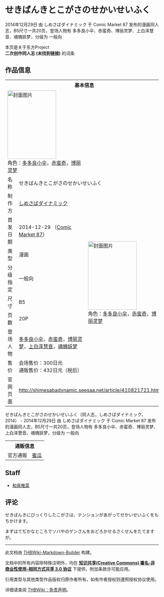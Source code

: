 # せきばんきとこがさのせかいせいふく

<!-- source html: G:\repos\THBWiki-Markdown-Builder\THBWikiMarkdown\Temp\main\0\01\ns0%3A%E3%81%9B%E3%81%8D%E3%81%B0%E3%82%93%E3%81%8D%E3%81%A8%E3%81%93%E3%81%8C%E3%81%95%E3%81%AE%E3%81%9B%E3%81%8B%E3%81%84%E3%81%9B%E3%81%84%E3%81%B5%E3%81%8F.html -->

2014年12月29日 由 しめさばダイナミック 于 Comic Market 87 发布的漫画同人志，B5尺寸一共20页，登场人物有 多多良小伞、赤蛮奇、博丽灵梦、上白泽慧音、魂魄妖梦，分级为 一般向

本页是关于东方Project  
 **二次创作同人志 (未找到链接)** 的词条

## 作品信息

<table><tbody><tr><th colspan="3">基本信息</th></tr><tr><td class="cover-artwork-mobile" colspan="2"><a href="./文件-せきばんきとこがさのせかいせいふく封面.jpg.md" class="image" title="封面图片"><img alt="封面图片" src="https://upload.thwiki.cc/thumb/7/74/%E3%81%9B%E3%81%8D%E3%81%B0%E3%82%93%E3%81%8D%E3%81%A8%E3%81%93%E3%81%8C%E3%81%95%E3%81%AE%E3%81%9B%E3%81%8B%E3%81%84%E3%81%9B%E3%81%84%E3%81%B5%E3%81%8F%E5%B0%81%E9%9D%A2.jpg/159px-%E3%81%9B%E3%81%8D%E3%81%B0%E3%82%93%E3%81%8D%E3%81%A8%E3%81%93%E3%81%8C%E3%81%95%E3%81%AE%E3%81%9B%E3%81%8B%E3%81%84%E3%81%9B%E3%81%84%E3%81%B5%E3%81%8F%E5%B0%81%E9%9D%A2.jpg" decoding="async" loading="lazy" width="159" height="224" srcset="https://upload.thwiki.cc/thumb/7/74/%E3%81%9B%E3%81%8D%E3%81%B0%E3%82%93%E3%81%8D%E3%81%A8%E3%81%93%E3%81%8C%E3%81%95%E3%81%AE%E3%81%9B%E3%81%8B%E3%81%84%E3%81%9B%E3%81%84%E3%81%B5%E3%81%8F%E5%B0%81%E9%9D%A2.jpg/238px-%E3%81%9B%E3%81%8D%E3%81%B0%E3%82%93%E3%81%8D%E3%81%A8%E3%81%93%E3%81%8C%E3%81%95%E3%81%AE%E3%81%9B%E3%81%8B%E3%81%84%E3%81%9B%E3%81%84%E3%81%B5%E3%81%8F%E5%B0%81%E9%9D%A2.jpg 1.5x, https://upload.thwiki.cc/thumb/7/74/%E3%81%9B%E3%81%8D%E3%81%B0%E3%82%93%E3%81%8D%E3%81%A8%E3%81%93%E3%81%8C%E3%81%95%E3%81%AE%E3%81%9B%E3%81%8B%E3%81%84%E3%81%9B%E3%81%84%E3%81%B5%E3%81%8F%E5%B0%81%E9%9D%A2.jpg/317px-%E3%81%9B%E3%81%8D%E3%81%B0%E3%82%93%E3%81%8D%E3%81%A8%E3%81%93%E3%81%8C%E3%81%95%E3%81%AE%E3%81%9B%E3%81%8B%E3%81%84%E3%81%9B%E3%81%84%E3%81%B5%E3%81%8F%E5%B0%81%E9%9D%A2.jpg 2x" data-file-width="450" data-file-height="635"></a><div class="cover-char">角色：<a href="./多多良小伞.md" title="多多良小伞">多多良小伞</a>，<a href="./赤蛮奇.md" title="赤蛮奇">赤蛮奇</a>，<a href="./博丽灵梦.md" title="博丽灵梦">博丽灵梦</a></div></td>
</tr><tr><td class="label">名称</td><td colspan="2"> せきばんきとこがさのせかいせいふく </td></tr><tr><td class="label">制作方</td><td><a href="./しめさばダイナミック.md" title="しめさばダイナミック">しめさばダイナミック</a></td><td class="cover-artwork" rowspan="8" style="min-width:224px;"><a href="./文件-せきばんきとこがさのせかいせいふく封面.jpg.md" class="image" title="封面图片"><img alt="封面图片" src="https://upload.thwiki.cc/thumb/7/74/%E3%81%9B%E3%81%8D%E3%81%B0%E3%82%93%E3%81%8D%E3%81%A8%E3%81%93%E3%81%8C%E3%81%95%E3%81%AE%E3%81%9B%E3%81%8B%E3%81%84%E3%81%9B%E3%81%84%E3%81%B5%E3%81%8F%E5%B0%81%E9%9D%A2.jpg/159px-%E3%81%9B%E3%81%8D%E3%81%B0%E3%82%93%E3%81%8D%E3%81%A8%E3%81%93%E3%81%8C%E3%81%95%E3%81%AE%E3%81%9B%E3%81%8B%E3%81%84%E3%81%9B%E3%81%84%E3%81%B5%E3%81%8F%E5%B0%81%E9%9D%A2.jpg" decoding="async" loading="lazy" width="159" height="224" srcset="https://upload.thwiki.cc/thumb/7/74/%E3%81%9B%E3%81%8D%E3%81%B0%E3%82%93%E3%81%8D%E3%81%A8%E3%81%93%E3%81%8C%E3%81%95%E3%81%AE%E3%81%9B%E3%81%8B%E3%81%84%E3%81%9B%E3%81%84%E3%81%B5%E3%81%8F%E5%B0%81%E9%9D%A2.jpg/238px-%E3%81%9B%E3%81%8D%E3%81%B0%E3%82%93%E3%81%8D%E3%81%A8%E3%81%93%E3%81%8C%E3%81%95%E3%81%AE%E3%81%9B%E3%81%8B%E3%81%84%E3%81%9B%E3%81%84%E3%81%B5%E3%81%8F%E5%B0%81%E9%9D%A2.jpg 1.5x, https://upload.thwiki.cc/thumb/7/74/%E3%81%9B%E3%81%8D%E3%81%B0%E3%82%93%E3%81%8D%E3%81%A8%E3%81%93%E3%81%8C%E3%81%95%E3%81%AE%E3%81%9B%E3%81%8B%E3%81%84%E3%81%9B%E3%81%84%E3%81%B5%E3%81%8F%E5%B0%81%E9%9D%A2.jpg/317px-%E3%81%9B%E3%81%8D%E3%81%B0%E3%82%93%E3%81%8D%E3%81%A8%E3%81%93%E3%81%8C%E3%81%95%E3%81%AE%E3%81%9B%E3%81%8B%E3%81%84%E3%81%9B%E3%81%84%E3%81%B5%E3%81%8F%E5%B0%81%E9%9D%A2.jpg 2x" data-file-width="450" data-file-height="635"></a><div class="cover-char">角色：<a href="./多多良小伞.md" title="多多良小伞">多多良小伞</a>，<a href="./赤蛮奇.md" title="赤蛮奇">赤蛮奇</a>，<a href="./博丽灵梦.md" title="博丽灵梦">博丽灵梦</a></div></td>
</tr><tr><td class="label">首发日期</td><td>2014-12-29&#160;（<a href="/展会作品列表?e=Comic+Market%2387">Comic Market 87</a>）</td></tr><tr><td class="label">类型</td><td>漫画</td></tr><tr><td class="label">分级指定</td><td>一般向</td></tr><tr><td class="label">尺寸</td><td>B5</td></tr><tr><td class="label">页数</td><td>20P</td></tr><tr><td class="label">登场人物</td><td><a href="./多多良小伞.md" title="多多良小伞">多多良小伞</a>，<a href="./赤蛮奇.md" title="赤蛮奇">赤蛮奇</a>，<a href="./博丽灵梦.md" title="博丽灵梦">博丽灵梦</a>，<a href="./上白泽慧音.md" title="上白泽慧音">上白泽慧音</a>，<a href="./魂魄妖梦.md" title="魂魄妖梦">魂魄妖梦</a></td></tr><tr><td class="label">售价</td><td>会场售价：300日元<br>通贩售价：432日元（税后）</td></tr>
<tr><td class="label">官网页面</td><td colspan="2"><a rel="nofollow" class="external free" href="http://shimesabadynamic.seesaa.net/article/410821721.html">http://shimesabadynamic.seesaa.net/article/410821721.html</a></td></tr></tbody></table>

せきばんきとこがさのせかいせいふく（同人志，しめさばダイナミック，2014） - 2014年12月29日 由 しめさばダイナミック 于 Comic Market 87 发布的漫画同人志，B5尺寸一共20页，登场人物有 多多良小伞、赤蛮奇、博丽灵梦、上白泽慧音、魂魄妖梦，分级为 一般向

<table><tbody><tr><th colspan="3">通贩信息</th></tr><tr><td class="label">官方通贩</td><td colspan="2"><a rel="nofollow" class="external text" href="https://www.melonbooks.co.jp/detail/detail.php?product_id=114317">蜜瓜</a></td></tr></tbody></table>



## Staff
- [和泉椎菜](./和泉椎菜.md)


## 评论

  
せきばんきにびっくりしたこがさは、テンションがあがってせかいせいふくをもちかけます。  

まずはてぢかなところでソバやのゲンさんをおどろかせるさくせんをたてますが。
  


  
  

  





---

此文档由 [THBWiki-Markdown-Builder](https://github.com/Delsin-Yu/THBWiki-Markdown-Builder) 构建。

文档中的所有内容除特殊注明外，均在 [**知识共享(Creative Commons) 署名-非商业性使用-相同方式共享 3.0 协议**](https://creativecommons.org/licenses/by-sa/3.0/deed.zh-hans) 下提供，附加条款亦可能应用。

引用类型与其他类型作品版权归原作者所有，如有作者授权则遵照授权协议使用。

详细请查阅 [THBWiki：免责声明](https://thbwiki.cc/THBWiki:%E5%85%8D%E8%B4%A3%E5%A3%B0%E6%98%8E)。

